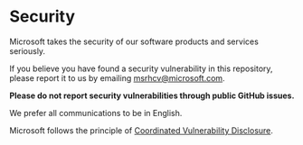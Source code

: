 # Security

Microsoft takes the security of our software products and services seriously.

If you believe you have found a security vulnerability in this repository, please report it to us by emailing [msrhcv@microsoft.com](mailto:msrhcv@microsoft.com).

**Please do not report security vulnerabilities through public GitHub issues.**

We prefer all communications to be in English.

Microsoft follows the principle of [Coordinated Vulnerability Disclosure](https://www.microsoft.com/en-us/msrc/cvd).
